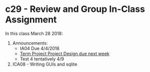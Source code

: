 # c29 - Review and Group In-Class Assignment

In this class March 28 2018:

1. Announcements:
   * IA04 Due 4/4/2018
   * [Term Project Project Design due next week](https://github.com/mis407s18/mis407s18-Group-Assignments/tree/master/FinalProject)
   * Test 4 tentatively 4/9
1. ICA08 - Writing GUIs and sqlite
